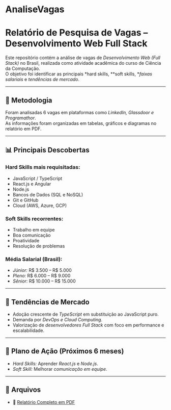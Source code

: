 # AnaliseVagas
# Relatório de Pesquisa de Vagas – Desenvolvimento Web Full Stack

Este repositório contém a análise de vagas de *Desenvolvimento Web (Full Stack)* no Brasil, realizada como atividade acadêmica do curso de Ciência da Computação.  
O objetivo foi identificar as principais *hard skills, **soft skills, **faixas salariais* e *tendências de mercado*.

---

## 🔎 Metodologia
Foram analisadas 6 vagas em plataformas como *LinkedIn, Glassdoor e Programathor*.  
As informações foram organizadas em tabelas, gráficos e diagramas no relatório em PDF.

---

## 📊 Principais Descobertas

### Hard Skills mais requisitadas:
- JavaScript / TypeScript
- React.js e Angular
- Node.js
- Bancos de Dados (SQL e NoSQL)
- Git e GitHub
- Cloud (AWS, Azure, GCP)

### Soft Skills recorrentes:
- Trabalho em equipe
- Boa comunicação
- Proatividade
- Resolução de problemas

### Média Salarial (Brasil):
- *Júnior:* R$ 3.500 – R$ 5.000  
- *Pleno:* R$ 6.000 – R$ 9.000  
- *Sênior:* R$ 10.000 – R$ 15.000  

---

## 🚀 Tendências de Mercado
- Adoção crescente de *TypeScript* em substituição ao JavaScript puro.  
- Demanda por *DevOps e Cloud Computing*.  
- Valorização de *desenvolvedores Full Stack* com foco em performance e escalabilidade.  

---

## 🎯 Plano de Ação (Próximos 6 meses)
- *Hard Skills:* Aprender *React.js* e *Node.js*.  
- *Soft Skill:* Melhorar *comunicação em equipe*.  

---

## 📂 Arquivos
- 📄 [Relatório Completo em PDF](Relatorio_Vagas_Desenvolvimento_Web_Full_Stack_Detalhado_Ajustado.pdf)
